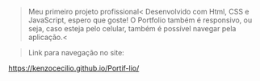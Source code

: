  > Meu primeiro projeto profissional< Desenvolvido com Html, CSS e JavaScript, espero que goste! O Portfolio também é responsivo, ou seja, caso esteja pelo celular, também é possível navegar pela aplicação.<

 > Link para navegação no site:

  https://kenzocecilio.github.io/Portif-lio/
